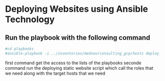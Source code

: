 # Deploying Websites using Ansible Technology 
## Run the playbook with the following command
```bash
#cd playbooks
#ansible-playbook -i ../inventories/mednourconsulting_gcp/hosts deploy_siteweb_static.yml 
```

first command get the access to the lists of the playbooks 
seconde command run the deploying static website script which call the roles that we need along with the target hosts that we need 
